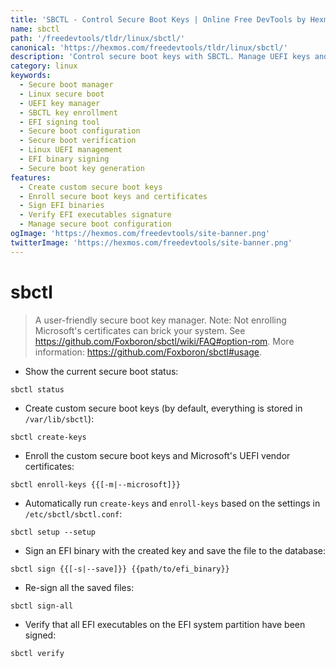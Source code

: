 ```yaml
---
title: 'SBCTL - Control Secure Boot Keys | Online Free DevTools by Hexmos'
name: sbctl
path: '/freedevtools/tldr/linux/sbctl/'
canonical: 'https://hexmos.com/freedevtools/tldr/linux/sbctl/'
description: 'Control secure boot keys with SBCTL. Manage UEFI keys and certificates effortlessly. Free online tool, no registration required.'
category: linux
keywords:
  - Secure boot manager
  - Linux secure boot
  - UEFI key manager
  - SBCTL key enrollment
  - EFI signing tool
  - Secure boot configuration
  - Secure boot verification
  - Linux UEFI management
  - EFI binary signing
  - Secure boot key generation
features:
  - Create custom secure boot keys
  - Enroll secure boot keys and certificates
  - Sign EFI binaries
  - Verify EFI executables signature
  - Manage secure boot configuration
ogImage: 'https://hexmos.com/freedevtools/site-banner.png'
twitterImage: 'https://hexmos.com/freedevtools/site-banner.png'
---
```


# sbctl

> A user-friendly secure boot key manager.
> Note: Not enrolling Microsoft's certificates can brick your system. See <https://github.com/Foxboron/sbctl/wiki/FAQ#option-rom>.
> More information: <https://github.com/Foxboron/sbctl#usage>.

- Show the current secure boot status:

`sbctl status`

- Create custom secure boot keys (by default, everything is stored in `/var/lib/sbctl`):

`sbctl create-keys`

- Enroll the custom secure boot keys and Microsoft's UEFI vendor certificates:

`sbctl enroll-keys {{[-m|--microsoft]}}`

- Automatically run `create-keys` and `enroll-keys` based on the settings in `/etc/sbctl/sbctl.conf`:

`sbctl setup --setup`

- Sign an EFI binary with the created key and save the file to the database:

`sbctl sign {{[-s|--save]}} {{path/to/efi_binary}}`

- Re-sign all the saved files:

`sbctl sign-all`

- Verify that all EFI executables on the EFI system partition have been signed:

`sbctl verify`
